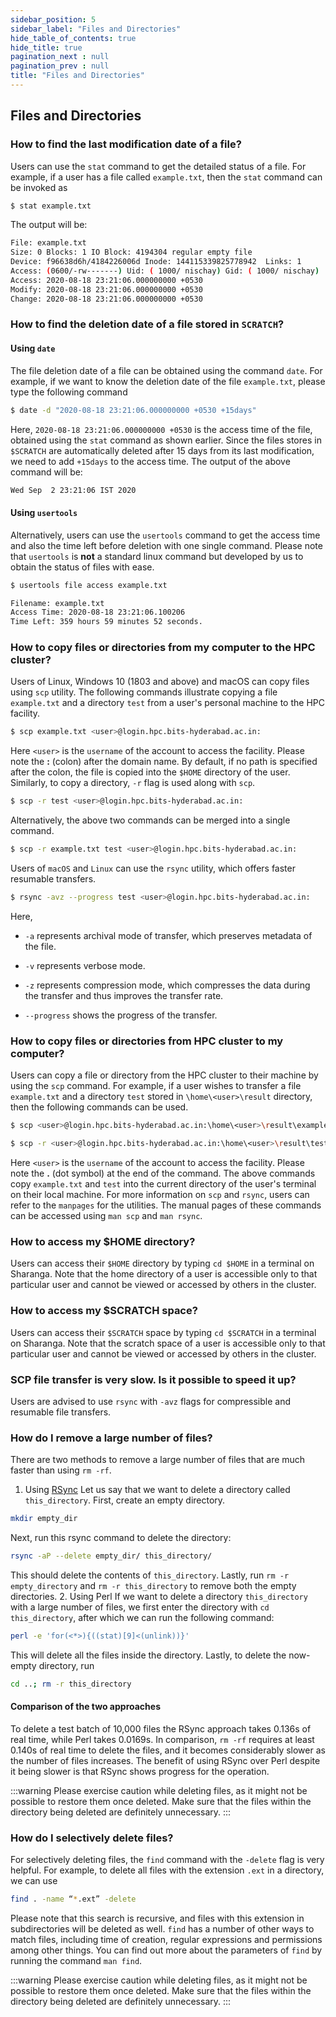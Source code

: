 ```yaml
---
sidebar_position: 5
sidebar_label: "Files and Directories"
hide_table_of_contents: true
hide_title: true
pagination_next : null
pagination_prev : null
title: "Files and Directories"
---
```


## Files and Directories


### How to find the last modification date of a file?

Users can use the `stat` command to get the detailed status of a file. For example, if a user has a file called `example.txt`, then the `stat` command can be invoked as

```bash
$ stat example.txt
```

The output will be:

```bash
File: example.txt
Size: 0 Blocks: 1 IO Block: 4194304 regular empty file
Device: f96638d6h/4184226006d Inode: 144115339825778942  Links: 1
Access: (0600/-rw-------) Uid: ( 1000/ nischay) Gid: ( 1000/ nischay)
Access: 2020-08-18 23:21:06.000000000 +0530
Modify: 2020-08-18 23:21:06.000000000 +0530
Change: 2020-08-18 23:21:06.000000000 +0530
```

### How to find the deletion date of a file stored in `SCRATCH`?

#### Using `date`

The file deletion date of a file can be obtained using the command `date`. For example, if we want to know the deletion date of the file `example.txt`, please type the following command 

```bash
$ date -d "2020-08-18 23:21:06.000000000 +0530 +15days"
```

Here, `2020-08-18 23:21:06.000000000 +0530` is the access time of the file, obtained using the `stat` command as shown earlier. Since the files stores in `$SCRATCH` are automatically deleted after 15 days from its last modification, we need to add `+15days` to the access time. The output of the above command will be:

```bash
Wed Sep  2 23:21:06 IST 2020
```

#### Using `usertools`

Alternatively, users can use the `usertools` command to get the access time and also the time left before deletion with one single command. Please note that `usertools` is **not** a standard linux command but developed by us to obtain the status of files with ease.

```bash
$ usertools file access example.txt
```

```bash
Filename: example.txt
Access Time: 2020-08-18 23:21:06.100206
Time Left: 359 hours 59 minutes 52 seconds.
```

### How to copy files or directories from my computer to the HPC cluster?

Users of Linux, Windows 10 (1803 and above) and macOS can copy files using `scp` utility. The following commands illustrate copying a file `example.txt` and a directory `test` from a user's personal machine to the HPC facility.

```bash
$ scp example.txt <user>@login.hpc.bits-hyderabad.ac.in:
```

Here `<user>` is the `username` of the account to access the facility. Please note the **:** (colon) after the domain name. By default, if no path is specified after the colon, the file is copied into the `$HOME` directory of the user. Similarly, to copy a directory, `-r` flag is used along with `scp`.

```bash
$ scp -r test <user>@login.hpc.bits-hyderabad.ac.in:
```

Alternatively, the above two commands can be merged into a single command.

```bash
$ scp -r example.txt test <user>@login.hpc.bits-hyderabad.ac.in:
```

Users of `macOS` and `Linux` can use the `rsync` utility, which offers faster resumable transfers.

```bash
$ rsync -avz --progress test <user>@login.hpc.bits-hyderabad.ac.in:
```

Here,

-   `-a` represents archival mode of transfer, which preserves metadata
    of the file.

-   `-v` represents verbose mode.

-   `-z` represents compression mode, which compresses the data during
    the transfer and thus improves the transfer rate.

-   `--progress` shows the progress of the transfer.

### How to copy files or directories from HPC cluster to my computer?

Users can copy a file or directory from the HPC cluster to their machine by using the `scp` command. For example, if a user wishes to transfer a file `example.txt` and a directory `test` stored in `\home\<user>\result` directory, then the following commands can be used.

```bash
$ scp <user>@login.hpc.bits-hyderabad.ac.in:\home\<user>\result\example.txt .
```

```bash
$ scp -r <user>@login.hpc.bits-hyderabad.ac.in:\home\<user>\result\test .
```

Here `<user>` is the `username` of the account to access the facility. Please note the **.** (dot symbol) at the end of the command. The above commands copy `example.txt` and `test` into the current directory of the user's terminal on their local machine. For more information on `scp` and `rsync`, users can refer to the `manpages` for the utilities. The manual pages of these commands can be accessed using `man scp` and `man rsync`.

### How to access my $HOME directory? 

Users can access their `$HOME` directory by typing `cd $HOME` in a terminal on Sharanga. Note that the home directory of a user is accessible only to that particular user and cannot be viewed or accessed by others in the cluster.

### How to access my $SCRATCH space? 

Users can access their `$SCRATCH` space by typing `cd $SCRATCH` in a terminal on Sharanga. Note that the scratch space of a user is accessible only to that particular user and cannot be viewed or accessed by others in the cluster.

### SCP file transfer is very slow. Is it possible to speed it up?

Users are advised to use `rsync` with `-avz` flags for compressible and resumable file transfers.

### How do I remove a large number of files?
There are two methods to remove a large number of files that are much faster than using `rm -rf`.

1. Using [RSync](https://rsync.samba.org/)
Let us say that we want to delete a directory called `this_directory`.
First, create an empty directory.

```bash
mkdir empty_dir
```

Next, run this rsync command to delete the directory:

```bash
rsync -aP --delete empty_dir/ this_directory/
```

This should delete the contents of `this_directory`.
Lastly, run `rm -r empty_directory` and `rm -r this_directory` to remove both the empty directories.
2. Using Perl
If we want to delete a directory `this_directory` with a large number of files, we first enter the directory with `cd this_directory`, after which we can run the following command:

```bash
perl -e 'for(<*>){((stat)[9]<(unlink))}'
```

This will delete all the files inside the directory.
Lastly, to delete the now-empty directory, run 

```bash
cd ..; rm -r this_directory
```

#### Comparison of the two approaches

To delete a test batch of 10,000 files the RSync approach takes 0.136s of real time, while Perl takes 0.0169s.
In comparison, `rm -rf` requires at least 0.140s of real time to delete the files, and it becomes considerably slower as the number of files increases.
The benefit of using RSync over Perl despite it being slower is that RSync shows progress for the operation.

:::warning 
Please exercise caution while deleting files, as it might not be possible to restore them once deleted. Make sure that the files within the directory being deleted are definitely unnecessary.
:::

### How do I selectively delete files?
For selectively deleting files, the `find` command with the `-delete` flag is very helpful. 
For example, to delete all files with the extension `.ext` in a directory, we can use

```bash
find . -name “*.ext” -delete
```

Please note that this search is recursive, and files with this extension in subdirectories will be deleted as well.
`find` has a number of other ways to match files, including time of creation, regular expressions and permissions among other things.
You can find out more about the parameters of `find` by running the command `man find`.

:::warning 
Please exercise caution while deleting files, as it might not be possible to restore them once deleted. Make sure that the files within the directory being deleted are definitely unnecessary.
:::
